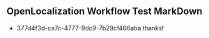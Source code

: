 ## OpenLocalization Workflow Test MarkDown
* 377d4f3d-ca7c-4777-9dc9-7b29cf466aba thanks!

<!--HONumber=Sep16_HO1-->


